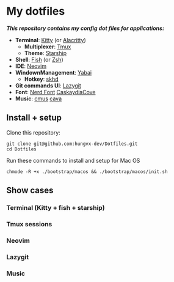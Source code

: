 # My dotfiles

**_This repository contains my config dot files for applications:_**

- **Terminal**: [Kitty](./kitty) (or [Alacritty](./alacritty))
  - **Multiplexer**: [Tmux](./tmux)
  - **Theme**: [Starship](./starship)
- **Shell**: [Fish](./fish) (or [Zsh](./zsh))
- **IDE**: [Neovim](./neovim)
- **WindownManagement**: [Yabai](./yabai)
  - **Hotkey**: [skhd](./skhd)
- **Git commands UI**: [Lazygit](./lazygit)
- **Font**: [Nerd Font](https://github.com/ryanoasis/nerd-fonts) [CaskaydiaCove](https://github.com/ryanoasis/nerd-fonts/tree/master/patched-fonts/CascadiaCode)
- **Music**: [cmus](https://github.com/cmus/cmus) [cava](./cava)

## Install + setup

Clone this repository:

```
git clone git@github.com:hungvx-dev/Dotfiles.git
cd Dotfiles
```

Run these commands to install and setup for Mac OS

```
chmode -R +x ./bootstrap/macos && ./bootstrap/macos/init.sh
```

## Show cases

### Terminal (Kitty + fish + starship)

### Tmux sessions

### Neovim

### Lazygit

### Music
